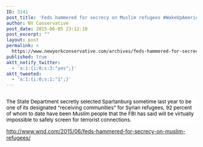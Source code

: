 ```yaml
---
ID: 3141
post_title: 'Feds hammered for secrecy on Muslim refugees #WakeUpAmerica #tcot'
author: NY Conservative
post_date: 2015-06-05 23:12:10
post_excerpt: ""
layout: post
permalink: >
  https://www.newyorkconservative.com/archives/feds-hammered-for-secrecy-on-muslim-refugees-wakeupamerica-tcot/
published: true
aktt_notify_twitter:
  - 'a:1:{i:0;s:3:"yes";}'
aktt_tweeted:
  - 'a:1:{i:0;s:1:"1";}'
---
```

<p><img src="http://www.newyorkconservative.com/wp-content/uploads/2015/06/060615_0311_Fedshammere1.jpg" alt="" />
	</p><p style="background: white"><span style="font-size:10pt"><span style="color:black">The State Department secretly selected Spartanburg sometime last year to be one of its designated "receiving communities" for Syrian refugees, 92 percent of whom to date have been Muslim people that the FBI has said will be virtually impossible to safely screen for terrorist connections.<br /></span>
		</span></p><p><a href="http://www.wnd.com/2015/06/feds-hammered-for-secrecy-on-muslim-refugees/">http://www.wnd.com/2015/06/feds-hammered-for-secrecy-on-muslim-refugees/</a>
	</p>